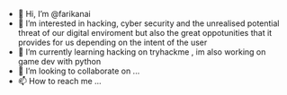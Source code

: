 - 👋 Hi, I’m @farikanai
- 👀 I’m interested in hacking, cyber security and the unrealised potential threat of our digital enviroment but also the great oppotunities that it provides for us depending on the intent of the user
- 🌱 I’m currently learning hacking on tryhackme , im also working on game dev with python
- 💞️ I’m looking to collaborate on ...
- 📫 How to reach me ...

<!---
farikanai/farikanai is a ✨ special ✨ repository because its `README.md` (this file) appears on your GitHub profile.
You can click the Preview link to take a look at your changes.
--->
